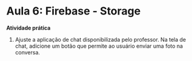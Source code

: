 # Aula 6: Firebase - Storage

**Atividade prática**
1. Ajuste a aplicação de chat disponibilizada pelo professor. Na tela de chat, adicione
um botão que permite ao usuário enviar uma foto na conversa.
